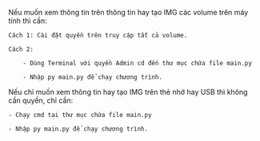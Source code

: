 Nếu muốn xem thông tin trên thông tin hay tạo IMG các volume trên máy tính thì cần:

    Cách 1: Cài đặt quyền trên truy cập tất cả volume.
    
    Cách 2:     
    
        - Dùng Terminal với quyền Admin cd đến thư mục chứa file main.py
        
        - Nhập py main.py để chạy chương trình.


Nếu chỉ muốn xem thông tin hay tạo IMG trên thẻ nhớ hay USB thì không cần quyền, chỉ cần:

    - Chạy cmd tại thư mục chứa file main.py
    
    - Nhập py main.py để chạy chương trình.
    
